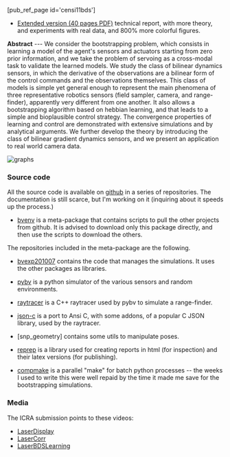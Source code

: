 <!-- ---
title: Bootstrapping
PURL: https://purl.org/censi/2010/boot
Date: 2011-05-16
orderInfo: -500
description: ""
linkAttrs:
   :link_text: Bootstrapping
---

## Bootstrapping bilinear dynamics sensors ##
 -->

[pub_ref_page id='censi11bds']
<!-- - A. Censi, [Richard M. Murray] "*Bootstrapping bilinear models of robotic sensorimotor cascades*"

   * [Short version (8 pages PDF)][short] appeared in ICRA'11 (**best conference paper finalist**)
   * [slides presented at ICRA][slides] 
 -->

   * [Extended version (40 pages PDF)][long] technical report, with more theory, and experiments with real data, and 800% more colorful figures.
    
[slides]:  https://censi.science/pub/research/2011-icra-bds-slides.pdf

**Abstract** --- We consider the bootstrapping problem, which consists in learning a model of the agent's sensors and actuators starting from zero prior information, and we take the problem of servoing as a cross-modal task to validate the learned models. We study the class of bilinear dynamics sensors, in which the derivative of the observations are a bilinear form of the control commands and the observations themselves. This class of models is simple yet general enough to represent the main phenomena of three representative robotics sensors (field sampler, camera, and range-finder), apparently very different from one another. It also allows a bootstrapping algorithm based on hebbian learning, and that leads to a simple and bioplausible control strategy. The convergence properties of learning and control are demonstrated with extensive simulations and by analytical arguments. We further develop the theory by introducing the class of bilinear gradient dynamics sensors, and we present an application to real world camera data.

![graphs](/media/mini/bootstrapping.png) 


### Source code ###

All the source code is available on [github] in a series of repositories.
The documentation is still scarce, but I'm working on it (inquiring about it speeds up the process.)

* [bvenv] is a meta-package that contains scripts to pull the other projects from github.
  It is advised to download only this package directly, and then use the scripts to download the others.

The repositories included in the meta-package are the following.

* [bvexp201007] contains the code that manages the simulations. It uses the other packages as libraries.

* [pybv] is a python simulator of the various sensors and random environments.

* [raytracer] is a C++ raytracer used by pybv to simulate a range-finder.

* [json-c] is a port to Ansi C, with some addons, of a popular C JSON library, used by the raytracer.

* [snp\_geometry] contains some utils to manipulate poses.

* [reprep] is a library used for creating reports in html (for inspection) and their latex versions (for publishing).

* [compmake] is a parallel "make" for batch python processes -- the weeks I used to write this were well repaid by the time it made me save for the bootstrapping simulations.



[bvenv]: http://andreacensi.github.com/bvenv/
[bvexp201007]: http://andreacensi.github.com/bvexp201007/
[pybv]: http://andreacensi.github.com/pybv/
[raytracer]: https://github.com/AndreaCensi/raytracer
[snp_geometry]: https://github.com/AndreaCensi/geometry
[compmake]: http://compmake.org
[json-c]: https://github.com/AndreaCensi/json-c
[reprep]: http://andreacensi.github.com/reprep/
[github]: http://www.github.com
 

### Media ###

The ICRA submission points to these videos:

*  [LaserDisplay](https://purl.org/censi/2010/be#LaserDisplay)
*  [LaserCorr](https://purl.org/censi/2010/be#LaserCorr)
*  [LaserBDSLearning](https://purl.org/censi/2010/be#LaserBDSLearning)

<!-- 

## Bootstrapping bilinear gradient dynamics sensors


This is further work that studies a more restrictive, but easier to learn, model.

* [Various videos using the Rawseeds data](https://purl.org/censi/2010/be)
* [Videos of our data taken with a ER1.](http://www.youtube.com/view_play_list?p=3E5C9790E03EF434)

 -->
[long]: https://censi.science/pub/research/2010-bootstrapping-bilinear-report.pdf
[short]: https://censi.science/pub/research/2010-bootstrapping-bilinear-short.pdf
 

[Richard M. Murray]: http://www.cds.caltech.edu/~murray/